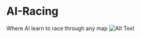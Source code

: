 # AI-Racing
Where AI learn to race through any map
![Alt Text](AI-Racing/src/sources/ai-racing.gif)
